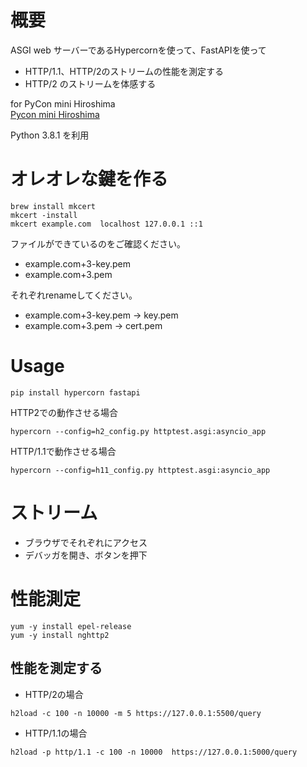 # 概要
ASGI web サーバーであるHypercornを使って、FastAPIを使って
* HTTP/1.1、HTTP/2のストリームの性能を測定する
* HTTP/2 のストリームを体感する

for PyCon mini Hiroshima  
[Pycon mini Hiroshima](https://hiroshima.pycon.jp/2020/speaker/JunyaFff)  

Python 3.8.1 を利用

# オレオレな鍵を作る

```
brew install mkcert
mkcert -install
mkcert example.com  localhost 127.0.0.1 ::1
```

ファイルができているのをご確認ください。
* example.com+3-key.pem
* example.com+3.pem

それぞれrenameしてください。

 * example.com+3-key.pem  → key.pem
 * example.com+3.pem → cert.pem


# Usage 

```
pip install hypercorn fastapi
```

HTTP2での動作させる場合  
```
hypercorn --config=h2_config.py httptest.asgi:asyncio_app
```

HTTP/1.1で動作させる場合
```
hypercorn --config=h11_config.py httptest.asgi:asyncio_app
```

# ストリーム
* ブラウザでそれぞれにアクセス
* デバッガを開き、ボタンを押下

# 性能測定
```
yum -y install epel-release
yum -y install nghttp2
```

## 性能を測定する  
* HTTP/2の場合
```
h2load -c 100 -n 10000 -m 5 https://127.0.0.1:5500/query
```

* HTTP/1.1の場合
```
h2load -p http/1.1 -c 100 -n 10000  https://127.0.0.1:5000/query
```


